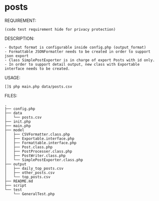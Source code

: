 posts
=====

REQUIREMENT:

    (code test requirement hide for privacy protection)

DESCRIPTION:

    - Output format is configurable inside config.php (output_format)
    - Formattable JSONFormatter needs to be created in order to support json export
    - Class SimplePostExporter is in charge of export Posts with id only.
    - In order to support detail output, new class with Exportable interface needs to be created.

USAGE:
    
    []$ php main.php data/posts.csv


FILES:

    .
    ├── config.php
    ├── data
    │   └── posts.csv
    ├── init.php
    ├── main.php
    ├── model
    │   ├── CSVFormatter.class.php
    │   ├── Exportable.interface.php
    │   ├── Formattable.interface.php
    │   ├── Post.class.php
    │   ├── PostProcesser.class.php
    │   ├── PostWriter.class.php
    │   └── SimplePostExporter.class.php
    ├── output
    │   ├── daily_top_posts.csv
    │   ├── other_posts.csv
    │   └── top_posts.csv
    ├── README.md
    ├── script
    └── test
        └── GeneralTest.php

